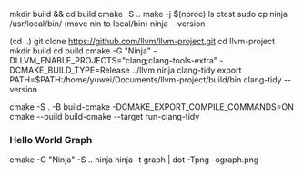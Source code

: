 mkdir build && cd build
cmake -S ..
make -j $(nproc)
ls
ctest
sudo cp ninja /usr/local/bin/ (move nin to local/bin)
ninja --version

(cd ..)
git clone https://github.com/llvm/llvm-project.git
cd llvm-project
mkdir build
cd build
cmake -G "Ninja" -DLLVM_ENABLE_PROJECTS="clang;clang-tools-extra" -DCMAKE_BUILD_TYPE=Release ../llvm
ninja clang-tidy
export PATH=$PATH:/home/yuwei/Documents/llvm-project/build/bin
clang-tidy --version


cmake -S . -B build-cmake -DCMAKE_EXPORT_COMPILE_COMMANDS=ON
cmake --build build-cmake --target run-clang-tidy


### Hello World Graph
cmake -G "Ninja" -S ..
ninja
ninja -t graph | dot -Tpng -ograph.png